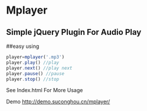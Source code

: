 # Mplayer
## Simple jQuery Plugin For Audio Play
##easy using 
```javascript
player=mplayer('.mp3')
player.play() //play
player.next() //play next
player.pause() //pause
player.stop() //stop
```
See Index.html For More Usage

Demo http://demo.suconghou.cn/mplayer/
